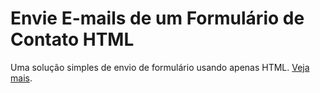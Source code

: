 # Envie E-mails de um Formulário de Contato HTML

Uma solução simples de envio de formulário usando apenas HTML. [Veja mais](https://www.youtube.com/watch?v=2umsItNQ9mI).
